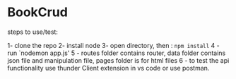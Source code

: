 # BookCrud
steps to use/test:

1- clone the repo
2- install node
3- open directory, then : `npm install`
4 - run `nodemon app.js'
5 - routes folder contains router, data folder contains json file and manipulation file, pages folder is for html files
6 - to test the api functionality use thunder Client extension in vs code or use postman.
